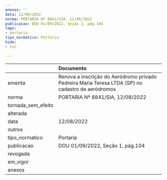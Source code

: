 ```yaml
---
anexos: ''
data: 12/08/2022
norma: PORTARIA Nº 8841/SIA, 12/08/2022
publicacao: DOU 01/09/2022, Seção 1, pág.104
tags:
- portaria
tipo_normatico: Portaria
hide: 
- toc 
 
---
```


|                    | Documento                                                                                         |
|:-------------------|:--------------------------------------------------------------------------------------------------|
| ementa             | Renova a inscrição do Aeródromo privado Pedreira Maria Teresa LTDA (SP) no cadastro de aeródromos |
| norma              | PORTARIA Nº 8841/SIA, 12/08/2022                                                                  |
| tornada_sem_efeito |                                                                                                   |
| alterada           |                                                                                                   |
| data               | 12/08/2022                                                                                        |
| outros             |                                                                                                   |
| tipo_normatico     | Portaria                                                                                          |
| publicacao         | DOU 01/09/2022, Seção 1, pág.104                                                                  |
| revogada           |                                                                                                   |
| em_vigor           |                                                                                                   |
| anexos             |                                                                                                   |